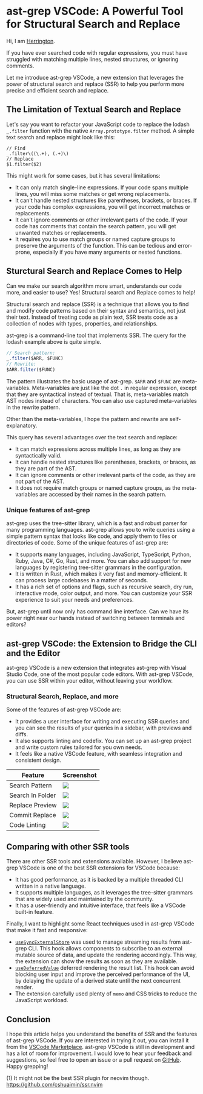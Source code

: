 # ast-grep VSCode: A Powerful Tool for Structural Search and Replace

Hi, I am [Herrington](https://twitter.com/hd_nvim).

If you have ever searched code with regular expressions, you must have struggled with matching multiple lines, nested structures, or ignoring comments.

Let me introduce ast-grep VSCode, a new extension that leverages the power of structural search and replace (SSR) to help you perform more precise and efficient search and replace.


## The Limitation of Textual Search and Replace

Let's say you want to refactor your JavaScript code to replace the lodash `_.filter` function with the native `Array.prototype.filter` method. A simple text search and replace might look like this:

```
// Find
_.filter\((\.+), (.+)\)
// Replace
$1.filter($2)
```

This might work for some cases, but it has several limitations:

- It can only match single-line expressions. If your code spans multiple lines, you will miss some matches or get wrong replacements.
- It can't handle nested structures like parentheses, brackets, or braces. If your code has complex expressions, you will get incorrect matches or replacements.
- It can't ignore comments or other irrelevant parts of the code. If your code has comments that contain the search pattern, you will get unwanted matches or replacements.
- It requires you to use match groups or named capture groups to preserve the arguments of the function. This can be tedious and error-prone, especially if you have many arguments or nested functions.

## Sturctural Search and Replace Comes to Help

Can we make our search algorithm more smart, understands our code more, and easier to use? Yes! Structural search and Replace comes to help!

Structural search and replace (SSR) is a technique that allows you to find and modify code patterns based on their syntax and semantics, not just their text. Instead of treating code as plain text, SSR treats code as a collection of nodes with types, properties, and relationships.

ast-grep is a command-line tool that implements SSR. The query for the lodash example above is quite simple.

```javascript
// Search pattern:
_.filter($ARR, $FUNC)
// Rewrite:
$ARR.filter($FUNC)
```

The pattern illustrates the basic usage of ast-grep. `$ARR` and `$FUNC` are meta-variables. Meta-variables are just like the dot `.` in regular expression, except that they are syntactical instead of textual. That is, meta-variables match AST nodes instead of characters. You can also use captured meta-variables in the rewrite pattern.

Other than the meta-variables, I hope the pattern and rewrite are self-explanatory.

This query has several advantages over the text search and replace:

- It can match expressions across multiple lines, as long as they are syntactically valid.
- It can handle nested structures like parentheses, brackets, or braces, as they are part of the AST.
- It can ignore comments or other irrelevant parts of the code, as they are not part of the AST.
- It does not require match groups or named capture groups, as the meta-variables are accessed by their names in the search pattern.


### Unique features of ast-grep

ast-grep uses the tree-sitter library, which is a fast and robust parser for many programming languages. ast-grep allows you to write queries using a simple pattern syntax that looks like code, and apply them to files or directories of code. Some of the unique features of ast-grep are:

- It supports many languages, including JavaScript, TypeScript, Python, Ruby, Java, C#, Go, Rust, and more. You can also add support for new languages by registering tree-sitter grammars in the configuration.
- It is written in Rust, which makes it very fast and memory-efficient. It can process large codebases in a matter of seconds.
- It has a rich set of options and flags, such as recursive search, dry run, interactive mode, color output, and more. You can customize your SSR experience to suit your needs and preferences.

But, ast-grep until now only has command line interface. Can we have its power right near our hands instead of switching between terminals and editors?

## ast-grep VSCode: the Extension to Bridge the CLI and the Editor

ast-grep VSCode is a new extension that integrates ast-grep with Visual Studio Code, one of the most popular code editors. With ast-grep VSCode, you can use SSR within your editor, without leaving your workflow.

### Structural Search, Replace, and more

Some of the features of ast-grep VSCode are:

- It provides a user interface for writing and executing SSR queries and you can see the results of your queries in a sidebar, with previews and diffs.
- It also supports linting and codefix. You can set up an ast-grep project and write custom rules tailored for you own needs.
- It feels like a native VSCode feature, with seamless integration and consistent design.

|Feature|Screenshot|
|--|--|
|Search Pattern |<img src="https://github.com/ast-grep/ast-grep-vscode/blob/main/readme/search-pattern.png?raw=true">|
|Search In Folder|<img src="https://github.com/ast-grep/ast-grep-vscode/blob/main/readme/search-in-folder.png?raw=true">|
|Replace Preview|<img src="https://github.com/ast-grep/ast-grep-vscode/blob/main/readme/replace.png?raw=true">|
|Commit Replace|<img src="https://github.com/ast-grep/ast-grep-vscode/blob/main/readme/commit-replace.png?raw=true">|
|Code Linting|<img src="https://github.com/ast-grep/ast-grep-vscode/blob/main/readme/linter.png?raw=true">|

## Comparing with other SSR tools

There are other SSR tools and extensions available. However, I believe ast-grep VSCode is one of the best SSR extensions for VSCode because:

- It has good performance, as it is backed by a multiple threaded CLI written in a native language.
- It supports multiple languages, as it leverages the tree-sitter grammars that are widely used and maintained by the community.
- It has a user-friendly and intuitive interface, that feels like a VSCode built-in feature.

Finally, I want to highlight some React techniques used in ast-grep VSCode that make it fast and responsive:

- [`useSyncExternalStore`](https://github.com/ast-grep/ast-grep-vscode/blob/789d27325fb9ce6a0bb969caefdc718942f6d2b3/src/webview/hooks/useSearch.tsx#L150-L159) was used to manage streaming results from ast-grep CLI. This hook allows components to subscribe to an external mutable source of data, and update the rendering accordingly. This way, the extension can show the results as soon as they are available.
- [`useDeferredValue`](https://github.com/ast-grep/ast-grep-vscode/blob/main/src/webview/SearchSidebar/index.tsx#L13-L16) deferred rendering the result list. This hook can avoid blocking user input and improve the perceived performance of the UI, by delaying the update of a derived state until the next concurrent render.
- The extension carefully used plenty of `memo` and CSS tricks to reduce the JavaScript workload.

## Conclusion

I hope this article helps you understand the benefits of SSR and the features of ast-grep VSCode. If you are interested in trying it out, you can install it from the [VSCode Marketplace](https://marketplace.visualstudio.com/items?itemName=ast-grep.ast-grep-vscode). ast-grep VSCode is still in development and has a lot of room for improvement. I would love to hear your feedback and suggestions, so feel free to open an issue or a pull request on [GitHub](https://github.com/ast-grep/ast-grep-vscode).
Happy grepping!

(1) It might not be the best SSR plugin for neovim though. https://github.com/cshuaimin/ssr.nvim
